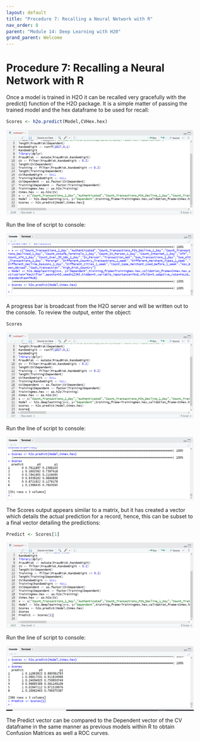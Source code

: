 ```yaml
---
layout: default
title: "Procedure 7: Recalling a Neural Network with R"
nav_order: 8
parent: "Module 14: Deep Learning with H20"
grand_parent: Welcome
---
```


# Procedure 7: Recalling a Neural Network with R

Once a model is trained in H2O it can be recalled very gracefully with the predict() function of the H2O package.  It is a simple matter of passing the trained model and the hex dataframe to be used for recall:

``` r
Scores <- h2o.predict(Model,CVHex.hex)
```

![img.png](img.png)

Run the line of script to console:

![img_1.png](img_1.png)

A progress bar is broadcast from the H2O server and will be written out to the console.  To review the output, enter the object:

``` r
Scores
```

![img_2.png](img_2.png)

Run the line of script to console:

![img_3.png](img_3.png)

The Scores output appears similar to a matrix, but it has created a vector which details the actual prediction for a record, hence, this can be subset to a final vector detailing the predictions:

``` r
Predict <- Scores[1]
```

![img_4.png](img_4.png)

Run the line of script to console:

![img_5.png](img_5.png)

The Predict vector can be compared to the Dependent vector of the CV dataframe in the same manner as previous models within R to obtain Confusion Matrices as well a ROC curves.